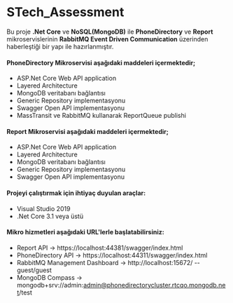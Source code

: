 # STech_Assessment
Bu proje **.Net Core** ve **NoSQL(MongoDB)** ile **PhoneDirectory** ve **Report** mikroservislerinin **RabbitMQ Event Driven Communication** üzerinden haberleştiği bir yapı ile hazırlanmıştır.

#### PhoneDirectory Mikroservisi aşağıdaki maddeleri içermektedir;
* ASP.Net Core Web API application
* Layered Architecture
* MongoDB veritabanı bağlantısı
* Generic Repository implementasyonu
* Swagger Open API implementasyonu
* MassTransit ve RabbitMQ kullanarak ReportQueue publishi

#### Report Mikroservisi aşağıdaki maddeleri içermektedir;
* ASP.Net Core Web API application
* Layered Architecture
* MongoDB veritabanı bağlantısı
* Generic Repository implementasyonu
* Swagger Open API implementasyonu

#### Projeyi çalıştırmak için ihtiyaç duyulan araçlar:
* Visual Studio 2019
* .Net Core 3.1 veya üstü

#### Mikro hizmetleri aşağıdaki URL'lerle başlatabilirsiniz:
* Report API -> https://localhost:44381/swagger/index.html
* PhoneDirectory API -> https://localhost:44311/swagger/index.html
* RabbitMQ Management Dashboard -> http://localhost:15672/ --guest/guest
* MongoDB Compass -> mongodb+srv://admin:admin@phonedirectorycluster.rtcqo.mongodb.net/test


